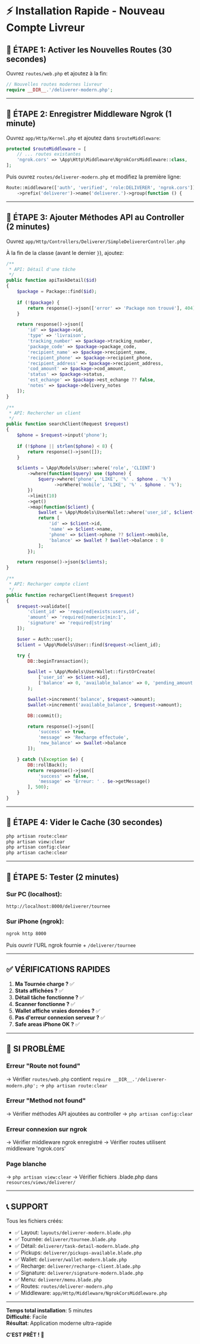 # ⚡ Installation Rapide - Nouveau Compte Livreur

## 🔧 ÉTAPE 1: Activer les Nouvelles Routes (30 secondes)

Ouvrez `routes/web.php` et ajoutez à la fin:

```php
// Nouvelles routes modernes livreur
require __DIR__.'/deliverer-modern.php';
```

---

## 🔧 ÉTAPE 2: Enregistrer Middleware Ngrok (1 minute)

Ouvrez `app/Http/Kernel.php` et ajoutez dans `$routeMiddleware`:

```php
protected $routeMiddleware = [
    // ... routes existantes
    'ngrok.cors' => \App\Http\Middleware\NgrokCorsMiddleware::class,
];
```

Puis ouvrez `routes/deliverer-modern.php` et modifiez la première ligne:

```php
Route::middleware(['auth', 'verified', 'role:DELIVERER', 'ngrok.cors'])
    ->prefix('deliverer')->name('deliverer.')->group(function () {
```

---

## 🔧 ÉTAPE 3: Ajouter Méthodes API au Controller (2 minutes)

Ouvrez `app/Http/Controllers/Deliverer/SimpleDelivererController.php`

À la fin de la classe (avant le dernier `}`), ajoutez:

```php
/**
 * API: Détail d'une tâche
 */
public function apiTaskDetail($id)
{
    $package = Package::find($id);
    
    if (!$package) {
        return response()->json(['error' => 'Package non trouvé'], 404);
    }

    return response()->json([
        'id' => $package->id,
        'type' => 'livraison',
        'tracking_number' => $package->tracking_number,
        'package_code' => $package->package_code,
        'recipient_name' => $package->recipient_name,
        'recipient_phone' => $package->recipient_phone,
        'recipient_address' => $package->recipient_address,
        'cod_amount' => $package->cod_amount,
        'status' => $package->status,
        'est_echange' => $package->est_echange ?? false,
        'notes' => $package->delivery_notes
    ]);
}

/**
 * API: Rechercher un client
 */
public function searchClient(Request $request)
{
    $phone = $request->input('phone');
    
    if (!$phone || strlen($phone) < 8) {
        return response()->json([]);
    }

    $clients = \App\Models\User::where('role', 'CLIENT')
        ->where(function($query) use ($phone) {
            $query->where('phone', 'LIKE', '%' . $phone . '%')
                  ->orWhere('mobile', 'LIKE', '%' . $phone . '%');
        })
        ->limit(10)
        ->get()
        ->map(function($client) {
            $wallet = \App\Models\UserWallet::where('user_id', $client->id)->first();
            return [
                'id' => $client->id,
                'name' => $client->name,
                'phone' => $client->phone ?? $client->mobile,
                'balance' => $wallet ? $wallet->balance : 0
            ];
        });

    return response()->json($clients);
}

/**
 * API: Recharger compte client
 */
public function rechargeClient(Request $request)
{
    $request->validate([
        'client_id' => 'required|exists:users,id',
        'amount' => 'required|numeric|min:1',
        'signature' => 'required|string'
    ]);

    $user = Auth::user();
    $client = \App\Models\User::find($request->client_id);

    try {
        DB::beginTransaction();

        $wallet = \App\Models\UserWallet::firstOrCreate(
            ['user_id' => $client->id],
            ['balance' => 0, 'available_balance' => 0, 'pending_amount' => 0]
        );

        $wallet->increment('balance', $request->amount);
        $wallet->increment('available_balance', $request->amount);

        DB::commit();

        return response()->json([
            'success' => true,
            'message' => 'Recharge effectuée',
            'new_balance' => $wallet->balance
        ]);

    } catch (\Exception $e) {
        DB::rollBack();
        return response()->json([
            'success' => false,
            'message' => 'Erreur: ' . $e->getMessage()
        ], 500);
    }
}
```

---

## 🔧 ÉTAPE 4: Vider le Cache (30 secondes)

```bash
php artisan route:clear
php artisan view:clear
php artisan config:clear
php artisan cache:clear
```

---

## 🔧 ÉTAPE 5: Tester (2 minutes)

### Sur PC (localhost):
```
http://localhost:8000/deliverer/tournee
```

### Sur iPhone (ngrok):
```bash
ngrok http 8000
```

Puis ouvrir l'URL ngrok fournie + `/deliverer/tournee`

---

## ✅ VÉRIFICATIONS RAPIDES

1. **Ma Tournée charge ?** ✅
2. **Stats affichées ?** ✅
3. **Détail tâche fonctionne ?** ✅
4. **Scanner fonctionne ?** ✅
5. **Wallet affiche vraies données ?** ✅
6. **Pas d'erreur connexion serveur ?** ✅
7. **Safe areas iPhone OK ?** ✅

---

## 🐛 SI PROBLÈME

### Erreur "Route not found"
→ Vérifier `routes/web.php` contient `require __DIR__.'/deliverer-modern.php';`
→ `php artisan route:clear`

### Erreur "Method not found"
→ Vérifier méthodes API ajoutées au controller
→ `php artisan config:clear`

### Erreur connexion sur ngrok
→ Vérifier middleware ngrok enregistré
→ Vérifier routes utilisent middleware 'ngrok.cors'

### Page blanche
→ `php artisan view:clear`
→ Vérifier fichiers .blade.php dans `resources/views/deliverer/`

---

## 📞 SUPPORT

Tous les fichiers créés:
- ✅ Layout: `layouts/deliverer-modern.blade.php`
- ✅ Tournée: `deliverer/tournee.blade.php`
- ✅ Détail: `deliverer/task-detail-modern.blade.php`
- ✅ Pickups: `deliverer/pickups-available.blade.php`
- ✅ Wallet: `deliverer/wallet-modern.blade.php`
- ✅ Recharge: `deliverer/recharge-client.blade.php`
- ✅ Signature: `deliverer/signature-modern.blade.php`
- ✅ Menu: `deliverer/menu.blade.php`
- ✅ Routes: `routes/deliverer-modern.php`
- ✅ Middleware: `app/Http/Middleware/NgrokCorsMiddleware.php`

---

**Temps total installation**: 5 minutes  
**Difficulté**: Facile  
**Résultat**: Application moderne ultra-rapide  

**C'EST PRÊT ! 🚀**
